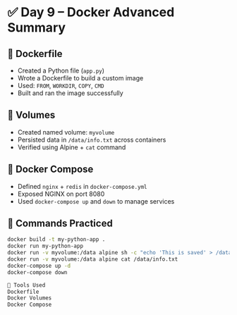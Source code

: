 # ✅ Day 9 – Docker Advanced Summary

## 🧱 Dockerfile
- Created a Python file (`app.py`)
- Wrote a Dockerfile to build a custom image
- Used: `FROM`, `WORKDIR`, `COPY`, `CMD`
- Built and ran the image successfully

## 💾 Volumes
- Created named volume: `myvolume`
- Persisted data in `/data/info.txt` across containers
- Verified using Alpine + `cat` command

## 🧩 Docker Compose
- Defined `nginx` + `redis` in `docker-compose.yml`
- Exposed NGINX on port 8080
- Used `docker-compose up` and `down` to manage services

## 🔧 Commands Practiced
```bash
docker build -t my-python-app .
docker run my-python-app
docker run -v myvolume:/data alpine sh -c "echo 'This is saved' > /data/info.txt"
docker run -v myvolume:/data alpine cat /data/info.txt
docker-compose up -d
docker-compose down

🚀 Tools Used
Dockerfile
Docker Volumes
Docker Compose
